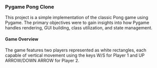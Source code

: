 ### Pygame Pong Clone

This project is a simple implementation of the classic Pong game using Pygame. The primary objectives were to gain insights into how Pygame handles rendering, GUI building, class utilization, and state management.

#### Game Overview
The game features two players represented as white rectangles, each capable of vertical movement using the keys W/S for Player 1 and UP ARROW/DOWN ARROW for Player 2.
 
 
